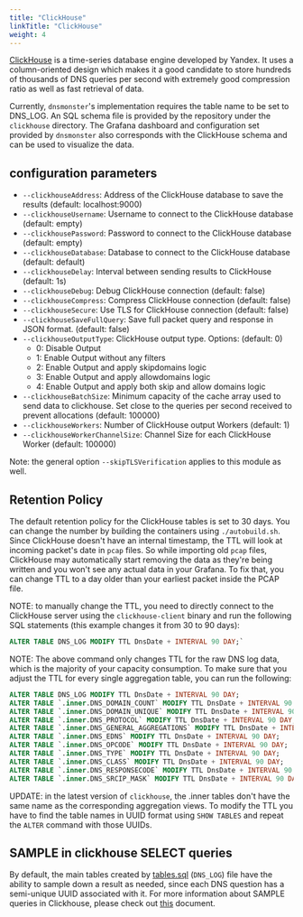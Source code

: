 ```yaml
---
title: "ClickHouse"
linkTitle: "ClickHouse"
weight: 4
---
```


[ClickHouse](https://clickhouse.com/docs/en/) is a time-series database engine developed by Yandex. It uses a column-oriented design which makes it a good candidate to store hundreds of thousands of DNS queries per second with extremely good compression ratio as well as fast retrieval of data. 

Currently, `dnsmonster`'s implementation requires the table name to be set to DNS_LOG. An SQL schema file is provided by the repository under the `clickhouse` directory. The Grafana dashboard and configuration set provided by `dnsmonster` also corresponds with the ClickHouse schema and can be used to visualize the data.

## configuration parameters

- `--clickhouseAddress`: Address of the ClickHouse database to save the results (default: localhost:9000)
- `--clickhouseUsername`: Username to connect to the ClickHouse database (default: empty)
- `--clickhousePassword`: Password to connect to the ClickHouse database (default: empty)
- `--clickhouseDatabase`: Database to connect to the ClickHouse database (default: default)
- `--clickhouseDelay`: Interval between sending results to ClickHouse (default: 1s) 
- `--clickhouseDebug`: Debug ClickHouse connection  (default: false)
- `--clickhouseCompress`: Compress ClickHouse connection (default: false)
- `--clickhouseSecure`: Use TLS for ClickHouse connection  (default: false)
- `--clickhouseSaveFullQuery`: Save full packet query and response in JSON format. (default: false)
- `--clickhouseOutputType`: ClickHouse output type. Options: (default: 0)
  - 0: Disable Output
  - 1: Enable Output without any filters
  - 2: Enable Output and apply skipdomains logic
  - 3: Enable Output and apply allowdomains logic
  - 4: Enable Output and apply both skip and allow domains logic
- `--clickhouseBatchSize`: Minimum capacity of the cache array used to send data to clickhouse. Set close to the queries per second received to prevent allocations (default: 100000)
- `--clickhouseWorkers`: Number of ClickHouse output Workers (default: 1)
- `--clickhouseWorkerChannelSize`: Channel Size for each ClickHouse Worker (default: 100000)

Note: the general option `--skipTLSVerification` applies to this module as well.

## Retention Policy

The default retention policy for the ClickHouse tables is set to 30 days. You can change the number by building the containers using `./autobuild.sh`. Since ClickHouse doesn't have an internal timestamp, the TTL will look at incoming packet's date in `pcap` files. So while importing old `pcap` files, ClickHouse may automatically start removing the data as they're being written and you won't see any actual data in your Grafana. To fix that, you can change TTL to a day older than your earliest packet inside the PCAP file. 

NOTE: to manually change the TTL, you need to directly connect to the ClickHouse server using the `clickhouse-client` binary and run the following SQL statements (this example changes it from 30 to 90 days):
```sql
ALTER TABLE DNS_LOG MODIFY TTL DnsDate + INTERVAL 90 DAY;`
```

NOTE: The above command only changes TTL for the raw DNS log data, which is the majority of your capacity consumption. To make sure that you adjust the TTL for every single aggregation table, you can run the following:

```sql
ALTER TABLE DNS_LOG MODIFY TTL DnsDate + INTERVAL 90 DAY;
ALTER TABLE `.inner.DNS_DOMAIN_COUNT` MODIFY TTL DnsDate + INTERVAL 90 DAY;
ALTER TABLE `.inner.DNS_DOMAIN_UNIQUE` MODIFY TTL DnsDate + INTERVAL 90 DAY;
ALTER TABLE `.inner.DNS_PROTOCOL` MODIFY TTL DnsDate + INTERVAL 90 DAY;
ALTER TABLE `.inner.DNS_GENERAL_AGGREGATIONS` MODIFY TTL DnsDate + INTERVAL 90 DAY;
ALTER TABLE `.inner.DNS_EDNS` MODIFY TTL DnsDate + INTERVAL 90 DAY;
ALTER TABLE `.inner.DNS_OPCODE` MODIFY TTL DnsDate + INTERVAL 90 DAY;
ALTER TABLE `.inner.DNS_TYPE` MODIFY TTL DnsDate + INTERVAL 90 DAY;
ALTER TABLE `.inner.DNS_CLASS` MODIFY TTL DnsDate + INTERVAL 90 DAY;
ALTER TABLE `.inner.DNS_RESPONSECODE` MODIFY TTL DnsDate + INTERVAL 90 DAY;
ALTER TABLE `.inner.DNS_SRCIP_MASK` MODIFY TTL DnsDate + INTERVAL 90 DAY;
```

UPDATE: in the latest version of `clickhouse`, the .inner tables don't have the same name as the corresponding aggregation views. To modify the TTL you have to find the table names in UUID format using `SHOW TABLES` and repeat the `ALTER` command with those UUIDs.


## SAMPLE in clickhouse SELECT queries
By default, the main tables created by [tables.sql](clickhouse/tables.sql) (`DNS_LOG`) file have the ability to sample down a result as needed, since each DNS question has a semi-unique UUID associated with it. For more information about SAMPLE queries in Clickhouse, please check out [this](https://clickhouse.tech/docs/en/sql-reference/statements/select/sample/) document.